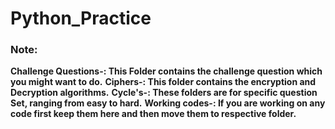 # Python_Practice

### Note:

**Challenge Questions-: This Folder contains the challenge question which you might want to do.**
 **Ciphers-: This folder contains the encryption and Decryption algorithms.**
 **Cycle's-: These folders are for specific question Set, ranging from easy to hard.**
 **Working codes-: If you are working on any code first keep them here and then move them to respective folder.**
